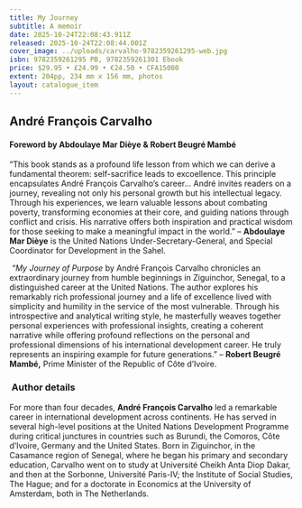 ```yaml
---
title: My Journey
subtitle: A memoir
date: 2025-10-24T22:08:43.911Z
released: 2025-10-24T22:08:44.001Z
cover_image: ../uploads/carvalho-9782359261295-web.jpg
isbn: 9782359261295 PB, 9782359261301 Ebook
price: $29.95 • £24.99 • €24.50 • CFA15000
extent: 204pp, 234 mm x 156 mm, photos
layout: catalogue_item
---
```

## André François Carvalho

#### Foreword by Abdoulaye Mar Dièye & Robert Beugré Mambé

“This book stands as a profound life lesson from which we can derive a fundamental theorem: self-sacrifice leads to excoellence. This principle encapsulates André François Carvalho’s career... André invites readers on a journey, revealing not only his personal growth but his intellectual legacy. Through his experiences, we learn valuable lessons about combating poverty, transforming economies at their core, and guiding nations through conflict and crisis. His narrative offers both inspiration and practical wisdom for those seeking to make a meaningful impact in the world.” – **Abdoulaye Mar Dièye** is the United Nations Under-Secretary-General, and Special Coordinator for Development in the Sahel.

 *“My Journey of Purpose* by André François Carvalho chronicles an extraordinary journey from humble beginnings in Ziguinchor, Senegal, to a distinguished career at the United Nations. The author explores his remarkably rich professional journey and a life of excellence lived with simplicity and humility in the service of the most vulnerable. Through his introspective and analytical writing style, he masterfully weaves together personal experiences with professional insights, creating a coherent narrative while offering profound reflections on the personal and professional dimensions of his international development career. He truly represents an inspiring example for future generations.” – **Robert Beugré Mambé,** Prime Minister of the Republic of Côte d’Ivoire.

###  Author details

For more than four decades, **André François Carvalho** led a remarkable career in international development across continents. He has served in several high-level positions at the United Nations Development Programme during critical junctures in countries such as Burundi, the Comoros, Côte d’Ivoire, Germany and the United States. Born in Ziguinchor, in the Casamance region of Senegal, where he began his primary and secondary education, Carvalho went on to study at Université Cheikh Anta Diop Dakar, and then at the Sorbonne, Université Paris-IV; the Institute of Social Studies, The Hague; and for a doctorate in Economics at the University of Amsterdam, both in The Netherlands.